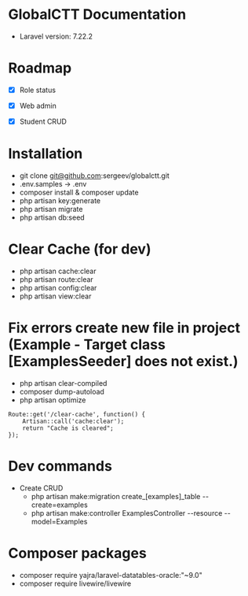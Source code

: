 # GlobalCTT Documentation

* Laravel version: 7.22.2

# Roadmap

- [x] Role status
- [x] Web admin

- [x] Student CRUD

# Installation 

* git clone git@github.com:sergeev/globalctt.git
* .env.samples -> .env
* composer install & composer update
* php artisan key:generate
* php artisan migrate
* php artisan db:seed

# Clear Cache (for dev)

* php artisan cache:clear
* php artisan route:clear
* php artisan config:clear
* php artisan view:clear

# Fix errors create new file in project (Example - Target class [ExamplesSeeder] does not exist.)

* php artisan clear-compiled
* composer dump-autoload
* php artisan optimize

```
Route::get('/clear-cache', function() {
    Artisan::call('cache:clear');
    return "Cache is cleared";
});
```

# Dev commands

- Create CRUD
	- php artisan make:migration create_[examples]_table --create=examples
    - php artisan make:controller ExamplesController --resource --model=Examples

# Composer packages
- composer require yajra/laravel-datatables-oracle:"~9.0"
- composer require livewire/livewire